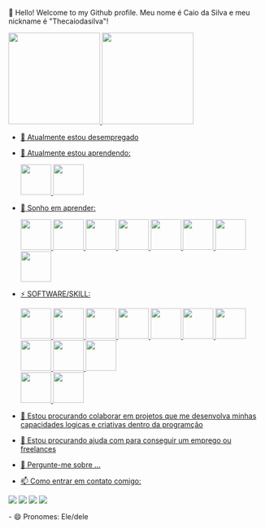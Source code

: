 👋 Hello! Welcome to my Github profile.
Meu nome é Caio da Silva e meu nickname é "Thecaiodasilva"!
<div>
<a href="https://github.com/thecaiodasilva">
<img height="180em" src="https://github-readme-stats.vercel.app/api/top-langs/?username=thecaiodasilva&layout=compact&langs_count=7&theme=dracula"/>
<img height="180em" src="https://github-readme-stats.vercel.app/api?username=thecaiodasilva&show_icons=true&theme=dracula&include_all_commits=true&count_private=true"/>
</div>

- 🔭 Atualmente estou desempregado
- 🌱 Atualmente estou aprendendo:           
            <div>
            <img src="https://cdn.jsdelivr.net/gh/devicons/devicon/icons/typescript/typescript-original.svg" width="60" height="60" />
            <img src="https://cdn.jsdelivr.net/gh/devicons/devicon/icons/javascript/javascript-original.svg" width="60" height="60" />
            </div>
  
- 💙 Sonho em aprender: 
            <div>
            <img src="https://cdn.jsdelivr.net/gh/devicons/devicon/icons/xd/xd-plain.svg" width="60" height="60"/>
            <img src="https://cdn.jsdelivr.net/gh/devicons/devicon/icons/react/react-original.svg" width="60" height="60" />
            <img src="https://cdn.jsdelivr.net/gh/devicons/devicon/icons/python/python-original.svg" width="60" height="60" />
            <img src="https://cdn.jsdelivr.net/gh/devicons/devicon/icons/nodejs/nodejs-original.svg" width="60" height="60" />
            <img src="https://cdn.jsdelivr.net/gh/devicons/devicon/icons/mysql/mysql-original.svg" width="60" height="60" />
            <img src="https://cdn.jsdelivr.net/gh/devicons/devicon/icons/java/java-original.svg" width="60" height="60" />
            <img src="https://cdn.jsdelivr.net/gh/devicons/devicon/icons/rect/rect-original.svg" width="60" height="60" />
            <img src="https://cdn.jsdelivr.net/gh/devicons/devicon/icons/angularjs/angularjs-original.svg" width="60" height="60" />
            </div>
- ⚡ SOFTWARE/SKILL: 
            <div>
            <img src="https://cdn.jsdelivr.net/gh/devicons/devicon/icons/wordpress/wordpress-original.svg" width="60" height="60" />
            <img src="https://cdn.jsdelivr.net/gh/devicons/devicon/icons/php/php-original.svg" width="60" height="60" />
            <img src="https://cdn.jsdelivr.net/gh/devicons/devicon/icons/photoshop/photoshop-plain.svg" width="60" height="60" />
            <img src="https://cdn.jsdelivr.net/gh/devicons/devicon/icons/linux/linux-original.svg" width="60" height="60" />
            <img src="https://cdn.jsdelivr.net/gh/devicons/devicon/icons/inkscape/inkscape-original.svg" width="60" height="60" />
            <img src="https://cdn.jsdelivr.net/gh/devicons/devicon/icons/illustrator/illustrator-plain.svg" width="60" height="60" />
            <img src="https://cdn.jsdelivr.net/gh/devicons/devicon/icons/html5/html5-original.svg" width="60" height="60" />
            <img src="https://cdn.jsdelivr.net/gh/devicons/devicon/icons/gimp/gimp-original.svg" width="60" height="60" />
            <img src="https://cdn.jsdelivr.net/gh/devicons/devicon/icons/git/git-original.svg" width="60" height="60" />
            <img src="https://cdn.jsdelivr.net/gh/devicons/devicon/icons/css3/css3-original.svg" width="60" height="60" />        
            <img src="https://cdn.jsdelivr.net/gh/devicons/devicon/icons/aftereffects/aftereffects-original.svg" width="60" height="60" />
            <img src="https://cdn.jsdelivr.net/gh/devicons/devicon/icons/premierepro/premierepro-plain.svg" width="60" height="60" />
            </div>
          
- 👯 Estou procurando colaborar em projetos que me desenvolva minhas capacidades logicas e criativas dentro da programção
- 🤔 Estou procurando ajuda com para conseguir um emprego ou freelances
- 💬 Pergunte-me sobre ...
- 📫 Como entrar em contato comigo:   
  <div>
<a href="https://instagram.com/caiodasilva1" target="_blank"><img src="https://img.shields.io/badge/-Instagram-%23E4405F?style=for-the-badge&logo=instagram&logoColor=white" target="_blank"></a>
<a href="https://www.twitch.tv/thecaiodasilva" target="_blank"><img src="https://img.shields.io/badge/Twitch-9146FF?style=for-the-badge&logo=twitch&logoColor=white" target="_blank"></a>
<a href = "mailto:caioguilhermedasilva1@gmail.com"><img src="https://img.shields.io/badge/Gmail-D14836?style=for-the-badge&logo=gmail&logoColor=white" target="_blank"></a>
<a href="https://www.linkedin.com/in/caiodasilva1" target="_blank"><img src="https://img.shields.io/badge/-LinkedIn-%230077B5?style=for-the-badge&logo=linkedin&logoColor=white" target="_blank"></a>   
</div>
- 😄 Pronomes: Ele/dele

  
  
  
  
  
  
  
  
  
  
  
  
  
  
  
  
  
  
  
  
  
